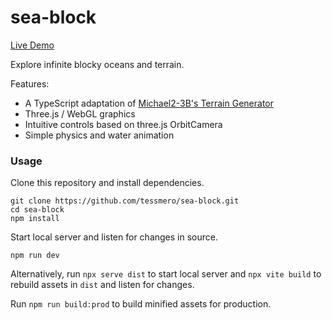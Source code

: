 # sea-block

[Live Demo](https://tessmero.github.io/iframe/sea-block/index.html)

Explore infinite blocky oceans and terrain. 

Features:

- A TypeScript adaptation of [Michael2-3B's Terrain Generator](https://github.com/Michael2-3B/Procedural-Perlin-Terrain)
- Three.js / WebGL graphics
- Intuitive controls based on three.js OrbitCamera
- Simple physics and water animation


### Usage

Clone this repository and install dependencies.

```
git clone https://github.com/tessmero/sea-block.git
cd sea-block
npm install
```

Start local server and listen for changes in source.

```
npm run dev
```

Alternatively, run ```npx serve dist``` to start local server and ```npx vite build``` to rebuild assets in `dist` and listen for changes.

Run ```npm run build:prod``` to build minified assets for production.
